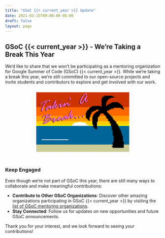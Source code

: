 ```yaml
---
title: "GSoC {{< current_year >}} Update"
date: 2021-03-15T09:00:00-05:00
draft: false
layout: page
---
```



## GSoC {{< current_year >}} - We’re Taking a Break This Year

We’d like to share that we won’t be participating as a mentoring organization for Google Summer of Code (GSoC) {{< current_year >}}. While we’re taking a break this year, we’re still committed to our open-source projects and invite students and contributors to explore and get involved with our work.
<img src="/images/break.gif" alt="image" style="display: block; margin: 0 auto;width: 60%;padding-top: 5%;padding-bottom: 5%;">

### Keep Engaged

Even though we’re not part of GSoC this year, there are still many ways to collaborate and make meaningful contributions:

- **Contribute to Other GSoC Organizations**: Discover other amazing organizations participating in GSoC {{< current_year >}} by visiting the [list of GSoC mentoring organizations](https://summerofcode.withgoogle.com/organizations).
- **Stay Connected**: Follow us for updates on new opportunities and future GSoC announcements.

Thank you for your interest, and we look forward to seeing your contributions!
